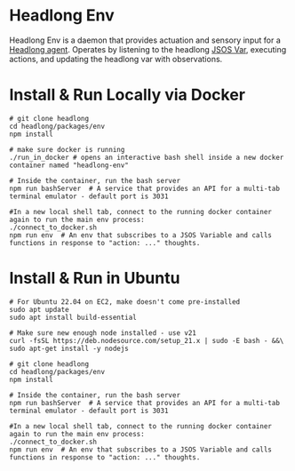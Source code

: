 # Headlong Env
Headlong Env is a daemon that provides actuation and sensory input for a [Headlong agent](https://github.com/andyk/headlong-vite). Operates by listening to the headlong [JSOS Var](https://github.com/andyk/jsos), executing actions, and updating the headlong var with observations.

# Install & Run Locally via Docker
```
# git clone headlong
cd headlong/packages/env
npm install

# make sure docker is running
./run_in_docker # opens an interactive bash shell inside a new docker container named "headlong-env"

# Inside the container, run the bash server
npm run bashServer  # A service that provides an API for a multi-tab terminal emulator - default port is 3031

#In a new local shell tab, connect to the running docker container again to run the main env process:
./connect_to_docker.sh
npm run env  # An env that subscribes to a JSOS Variable and calls functions in response to "action: ..." thoughts.
```

# Install & Run in Ubuntu
```
# For Ubuntu 22.04 on EC2, make doesn't come pre-installed
sudo apt update
sudo apt install build-essential

# Make sure new enough node installed - use v21
curl -fsSL https://deb.nodesource.com/setup_21.x | sudo -E bash - &&\
sudo apt-get install -y nodejs

# git clone headlong
cd headlong/packages/env
npm install

# Inside the container, run the bash server
npm run bashServer  # A service that provides an API for a multi-tab terminal emulator - default port is 3031

#In a new local shell tab, connect to the running docker container again to run the main env process:
./connect_to_docker.sh
npm run env  # An env that subscribes to a JSOS Variable and calls functions in response to "action: ..." thoughts.
```
